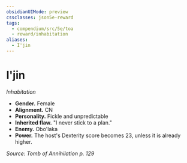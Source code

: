 ```yaml
---
obsidianUIMode: preview
cssclasses: json5e-reward
tags:
  - compendium/src/5e/toa
  - reward/inhabitation
aliases:
  - I'jin
---
```

# I'jin
*Inhabitation*  

- **Gender.** Female  
- **Alignment.** CN  
- **Personality.** Fickle and unpredictable  
- **Inherited flaw.** "I never stick to a plan."  
- **Enemy.** Obo'laka  
- **Power.** The host's Dexterity score becomes 23, unless it is already higher.  

*Source: Tomb of Annihilation p. 129*